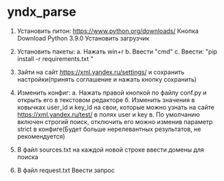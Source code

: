 # yndx_parse
1. Установить питон: 
    https://www.python.org/downloads/
    Кнопка Download Python 3.9.0
    Установить загрузчик

2. Установить пакеты:
    a. Нажать win+r
    b. Ввести "cmd"
    c. Ввести: 
        "pip install -r requirements.txt " 

3. Зайти на сайт https://xml.yandex.ru/settings/ 
и сохранить настройки(принять соглашение и нажать кнопку сохранить)

3. Изменить конфиг:
    a. Нажать правой кнопкой по файлу conf.py и открыть его в текстовом редакторе
    б. Изменить значения в ковычках user_id и key_id на свои, которые можно узнать
    на сайте https://xml.yandex.ru/test/ в полях user и key
    в. По умолчанию включен строгий поиск, отключить его можно изменив параметр strict
    в конфиге(Будет больше нерелевантных результатов, не рекомендуется)

3. В файл sources.txt на каждой новой строке ввести домены для поиска

4. В файл request.txt Ввести запрос